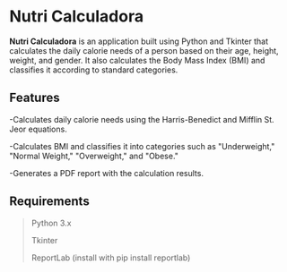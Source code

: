 # Nutri Calculadora

**Nutri Calculadora** is an application built using Python and Tkinter that calculates the daily calorie needs of a person based on their age, height, weight, and gender. It also calculates the Body Mass Index (BMI) and classifies it according to standard categories.

## Features

-Calculates daily calorie needs using the Harris-Benedict and Mifflin St. Jeor equations.

-Calculates BMI and classifies it into categories such as "Underweight," "Normal Weight," "Overweight," and "Obese."

-Generates a PDF report with the calculation results.

## Requirements

> Python 3.x
> 
> Tkinter 
> 
> ReportLab (install with pip install reportlab)
